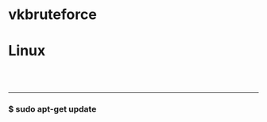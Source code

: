 # vkbruteforce
<h1>Linux</h1><br><br>
<hr>
<h3>$ sudo apt-get update</h3><br><br>
<h3><sudo apt-get install python/h3><br><br>
<h3></h3>
